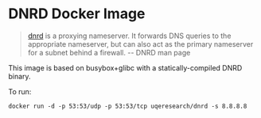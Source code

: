 # DNRD Docker Image

> [dnrd](http://dnrd.sourceforge.net/) is a proxying nameserver. It forwards DNS queries to the appropriate nameserver, but can also act as the primary nameserver for a subnet behind a firewall.
-- DNRD man page

This image is based on busybox+glibc with a statically-compiled DNRD binary.

To run:

    docker run -d -p 53:53/udp -p 53:53/tcp uqeresearch/dnrd -s 8.8.8.8
